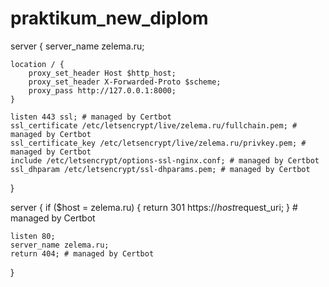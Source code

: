 # praktikum_new_diplom

server {
    server_name zelema.ru;

    location / {
        proxy_set_header Host $http_host;
        proxy_set_header X-Forwarded-Proto $scheme;
        proxy_pass http://127.0.0.1:8000;
    }

    listen 443 ssl; # managed by Certbot
    ssl_certificate /etc/letsencrypt/live/zelema.ru/fullchain.pem; # managed by Certbot
    ssl_certificate_key /etc/letsencrypt/live/zelema.ru/privkey.pem; # managed by Certbot
    include /etc/letsencrypt/options-ssl-nginx.conf; # managed by Certbot
    ssl_dhparam /etc/letsencrypt/ssl-dhparams.pem; # managed by Certbot
}

server {
    if ($host = zelema.ru) {
        return 301 https://$host$request_uri;
    } # managed by Certbot

    listen 80;
    server_name zelema.ru;
    return 404; # managed by Certbot
}




